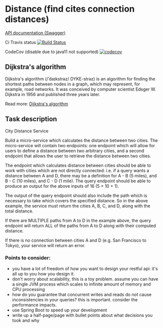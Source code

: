 # Distance (find cites connection distances)
[API documentation (Swagger)](http://localhost:8080/swagger-ui/)

Ci Travis status [![Build Status](https://travis-ci.com/M999-999/distance.svg?branch=master)](https://travis-ci.com/M999-999/distance)

CodeCov (disable due to java11 not supported) [![codecov](https://codecov.io/gh/M999-999/distance/branch/master/graph/badge.svg)](https://codecov.io/gh/M999-999/distance)

## Dijkstra's algorithm
Dijkstra's algorithm (/ˈdaɪkstrəz/ DYKE-strəz) is an algorithm for finding the shortest paths between nodes 
in a graph, which may represent, for example, road networks. It was conceived by 
computer scientist Edsger W. Dijkstra in 1956 and published three years later.

Read more:  [Dijkstra's algorithm](https://en.wikipedia.org/wiki/Dijkstra%27s_algorithm)


## Task description

City Distance Service

Build a micro-service which calculates the distance between two cities. The micro-service will contain two endpoints:
one endpoint which will allow for users to define a distance between two arbitrary cities, and a second endpoint that
allows the user to retrieve the distance between two cities.

The endpoint which calculates distance between cities should be able to work with cities which are not directly
connected: i.e. if a query wants a distance between A and D, there may be a definition for A - B (5 miles), and B - C (10 miles), and C - D (1 mile).
The query endpoint should be able to produce an output for the above inputs of 16 (5 + 10 + 1).

The output of the query endpoint should also include the path which is necessary to take which covers the specified distance.
So in the above example, the service must return the cities A, B, C, and D, along with the total distance.

If there are MULTIPLE paths from A to D in the example above, the query endpoint will return ALL of the paths from A to D along
with their computed distance.

If there is no connection between cities A and D (e.g. San Francisco to Tokyo), your service will return an error.

### Points to consider:

- you have a lot of freedom of how you want to design your restful api: it's all up to you how you design it.
- don't worry about scalability, this is a toy problem. assume you can have a single JVM process which scales to infinite
  amount of memory and CPU processing
- how do you guarantee that concurrent writes and reads do not cause inconsistencies in your queries? this is important. consider the performance impacts.
- use Spring Boot to speed up your development
- write up a half-page/page with bullet points about what decisions you took and why